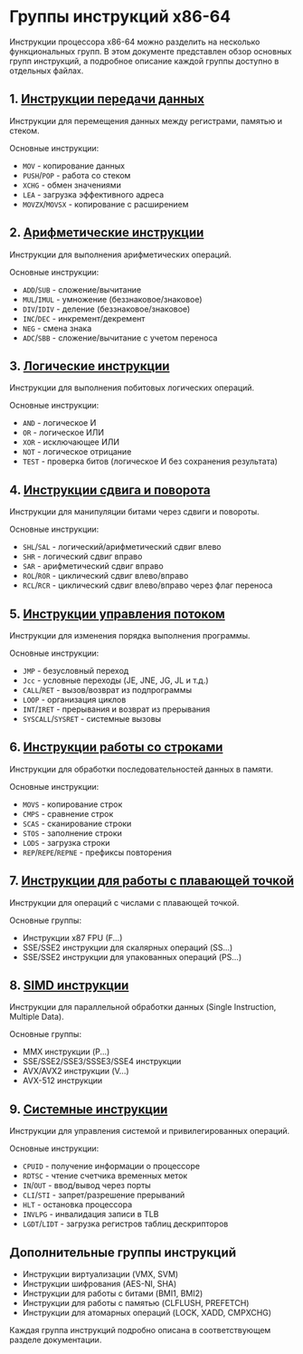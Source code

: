 # Группы инструкций x86-64

Инструкции процессора x86-64 можно разделить на несколько функциональных групп. В этом документе представлен обзор основных групп инструкций, а подробное описание каждой группы доступно в отдельных файлах.

## 1. [Инструкции передачи данных](data-transfer.md)

Инструкции для перемещения данных между регистрами, памятью и стеком.

Основные инструкции:
- `MOV` - копирование данных
- `PUSH`/`POP` - работа со стеком
- `XCHG` - обмен значениями
- `LEA` - загрузка эффективного адреса
- `MOVZX`/`MOVSX` - копирование с расширением

## 2. [Арифметические инструкции](arithmetic.md)

Инструкции для выполнения арифметических операций.

Основные инструкции:
- `ADD`/`SUB` - сложение/вычитание
- `MUL`/`IMUL` - умножение (беззнаковое/знаковое)
- `DIV`/`IDIV` - деление (беззнаковое/знаковое)
- `INC`/`DEC` - инкремент/декремент
- `NEG` - смена знака
- `ADC`/`SBB` - сложение/вычитание с учетом переноса

## 3. [Логические инструкции](logical.md)

Инструкции для выполнения побитовых логических операций.

Основные инструкции:
- `AND` - логическое И
- `OR` - логическое ИЛИ
- `XOR` - исключающее ИЛИ
- `NOT` - логическое отрицание
- `TEST` - проверка битов (логическое И без сохранения результата)

## 4. [Инструкции сдвига и поворота](shift-rotate.md)

Инструкции для манипуляции битами через сдвиги и повороты.

Основные инструкции:
- `SHL`/`SAL` - логический/арифметический сдвиг влево
- `SHR` - логический сдвиг вправо
- `SAR` - арифметический сдвиг вправо
- `ROL`/`ROR` - циклический сдвиг влево/вправо
- `RCL`/`RCR` - циклический сдвиг влево/вправо через флаг переноса

## 5. [Инструкции управления потоком](control-flow.md)

Инструкции для изменения порядка выполнения программы.

Основные инструкции:
- `JMP` - безусловный переход
- `Jcc` - условные переходы (JE, JNE, JG, JL и т.д.)
- `CALL`/`RET` - вызов/возврат из подпрограммы
- `LOOP` - организация циклов
- `INT`/`IRET` - прерывания и возврат из прерывания
- `SYSCALL`/`SYSRET` - системные вызовы

## 6. [Инструкции работы со строками](string.md)

Инструкции для обработки последовательностей данных в памяти.

Основные инструкции:
- `MOVS` - копирование строк
- `CMPS` - сравнение строк
- `SCAS` - сканирование строки
- `STOS` - заполнение строки
- `LODS` - загрузка строки
- `REP`/`REPE`/`REPNE` - префиксы повторения

## 7. [Инструкции для работы с плавающей точкой](floating-point.md)

Инструкции для операций с числами с плавающей точкой.

Основные группы:
- Инструкции x87 FPU (F...)
- SSE/SSE2 инструкции для скалярных операций (SS...)
- SSE/SSE2 инструкции для упакованных операций (PS...)

## 8. [SIMD инструкции](simd.md)

Инструкции для параллельной обработки данных (Single Instruction, Multiple Data).

Основные группы:
- MMX инструкции (P...)
- SSE/SSE2/SSE3/SSSE3/SSE4 инструкции
- AVX/AVX2 инструкции (V...)
- AVX-512 инструкции

## 9. [Системные инструкции](system.md)

Инструкции для управления системой и привилегированных операций.

Основные инструкции:
- `CPUID` - получение информации о процессоре
- `RDTSC` - чтение счетчика временных меток
- `IN`/`OUT` - ввод/вывод через порты
- `CLI`/`STI` - запрет/разрешение прерываний
- `HLT` - остановка процессора
- `INVLPG` - инвалидация записи в TLB
- `LGDT`/`LIDT` - загрузка регистров таблиц дескрипторов

## Дополнительные группы инструкций

- Инструкции виртуализации (VMX, SVM)
- Инструкции шифрования (AES-NI, SHA)
- Инструкции для работы с битами (BMI1, BMI2)
- Инструкции для работы с памятью (CLFLUSH, PREFETCH)
- Инструкции для атомарных операций (LOCK, XADD, CMPXCHG)

Каждая группа инструкций подробно описана в соответствующем разделе документации.